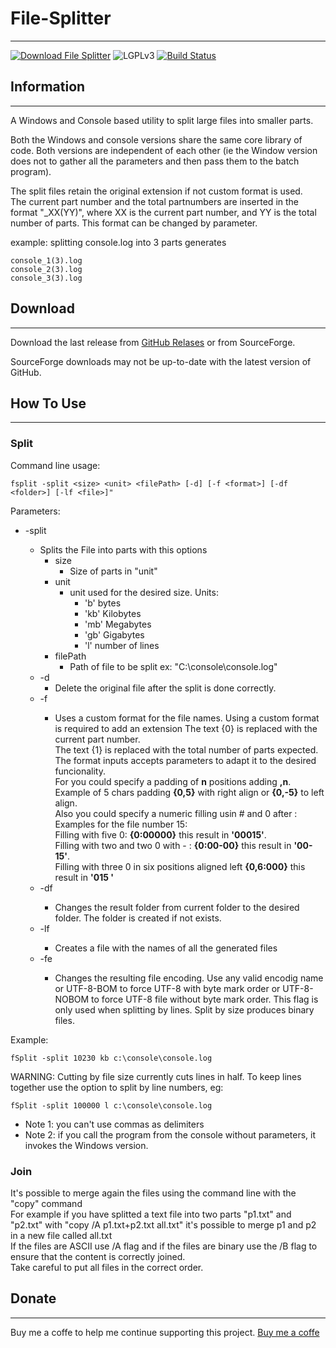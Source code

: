 # File-Splitter
-----------------------------------------------------------------------------------------

[![Download File Splitter](https://img.shields.io/sourceforge/dm/fsplit.svg)](https://sourceforge.net/projects/fsplit/files/latest/download)
![LGPLv3](https://img.shields.io/badge/Licence-LGPLv3-green.svg)
[![Build Status](https://travis-ci.org/dubasdey/File-Splitter.svg?branch=master)](https://travis-ci.org/dubasdey/File-Splitter)


## Information
-----------------------------------------------------------------------------------------

A Windows and Console based utility to split large files into smaller parts.

Both the Windows and console versions share the same core library of code.
Both versions are independent of each other (ie the Window version does not to gather all the
parameters and then pass them to the batch program).

The split files retain the original extension if not custom format is used.  
The current part number and the total partnumbers are inserted in the format "_XX(YY)", 
where XX is the current part number, and YY is the total number of parts.
This format can be changed by parameter.

example:
	splitting console.log into 3 parts generates

	console_1(3).log
	console_2(3).log
	console_3(3).log

## Download
-----------------------------------------------------------------------------------------

Download the last release from [GitHub Relases](https://github.com/dubasdey/File-Splitter/releases) or 
from SourceForge. 

SourceForge downloads may not be up-to-date with the latest version of GitHub.


## How To Use	
-----------------------------------------------------------------------------------------

### Split


Command line usage:
```
fsplit -split <size> <unit> <filePath> [-d] [-f <format>] [-df <folder>] [-lf <file>]"
```

Parameters:
	
* -split <size> <unit> <filePath>
	* Splits the File into parts with this options
		* size	
			* Size of parts in "unit"
		* unit	
			* unit used for the desired size. Units:
				* 'b'  bytes  
				* 'kb' Kilobytes 
				* 'mb' Megabytes 
				* 'gb' Gigabytes 
				* 'l' number of lines
		* filePath	
			* Path of file to be split ex: "C:\console\console.log"
	* -d 
		* Delete the original file after the split is done correctly.
	* -f <format>
		* Uses a custom format for the file names. Using a custom format is required to add an extension
		The text {0} is replaced with the current part number.  
		The text {1} is replaced with the total number of parts expected.  
		The format inputs accepts parameters to adapt it to the desired funcionality.  
		For you could specify a padding of **n** positions adding **,n**.  
		Example of 5 chars padding **{0,5}** with right align or **{0,-5}** to left align.    
		Also you could specify a numeric filling usin # and 0 after :  
		Examples for the file number 15:    
			Filling with five 0: **{0:00000}** this result in **'00015'**.  
			Filling with two and two 0 with - : **{0:00-00}** this result in **'00-15'**.  
			Filling with three 0 in six positions aligned left **{0,6:000}** this result in **'015   '**  
	* -df <folder>
		* Changes the result folder from current folder to the desired folder. The folder is created if not exists.
	* -lf <file>
		* Creates a file with the names of all the generated files 
    * -fe <enc>
	    * Changes the resulting file encoding. Use any valid encodig name or UTF-8-BOM to force UTF-8 
		with byte mark order or UTF-8-NOBOM to force UTF-8 file without byte mark order.
		This flag is only used when splitting by lines. Split by size produces binary files.


Example: 

	fSplit -split 10230 kb c:\console\console.log   

WARNING: Cutting by file size currently cuts lines in half. To keep lines together use the option to split by line numbers, eg:

	fSplit -split 100000 l c:\console\console.log   


* Note 1: you can't use commas as delimiters
* Note 2: if you call the program from the console without parameters, it invokes the Windows version.

### Join

It's possible to merge again the files using the command line with the "copy" command  
For example if you have splitted a text file into two parts "p1.txt" and "p2.txt" with "copy /A p1.txt+p2.txt all.txt" it's possible to merge p1 and p2 in a new file called all.txt  
If the files are ASCII use /A flag and if the files are binary use the /B flag to ensure that the content is correctly joined.  
Take careful to put all files in the correct order.  

## Donate
-----------------------------------------------------------------------------------------
Buy me a coffe to help me continue supporting this project. 
<a href="https://www.paypal.com/cgi-bin/webscr?cmd=_s-xclick&hosted_button_id=7J42FBHMT9VT4">Buy me a coffe</a>


